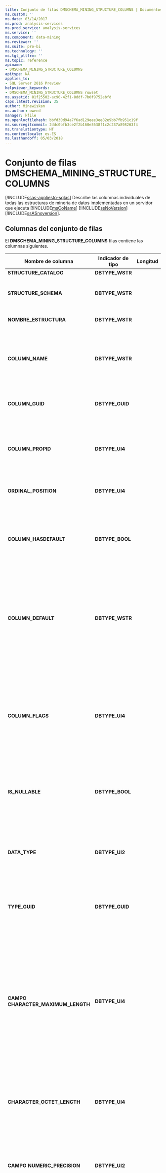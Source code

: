 ```yaml
---
title: Conjunto de filas DMSCHEMA_MINING_STRUCTURE_COLUMNS | Documentos de Microsoft
ms.custom: ''
ms.date: 03/14/2017
ms.prod: analysis-services
ms.prod_service: analysis-services
ms.service: ''
ms.component: data-mining
ms.reviewer: ''
ms.suite: pro-bi
ms.technology: ''
ms.tgt_pltfrm: ''
ms.topic: reference
apiname:
- DMSCHEMA_MINING_STRUCTURE_COLUMNS
apitype: NA
applies_to:
- SQL Server 2016 Preview
helpviewer_keywords:
- DMSCHEMA_MINING_STRUCTURE_COLUMNS rowset
ms.assetid: 81f25502-ac90-42f1-8ddf-7b0f9752ebfd
caps.latest.revision: 35
author: Minewiskan
ms.author: owend
manager: kfile
ms.openlocfilehash: bbfd30d94a7f6ad129eee3ee82e9bb7fb951c19f
ms.sourcegitcommit: 2ddc0bfb3ce2f2b160e3638f1c2c237a898263f4
ms.translationtype: HT
ms.contentlocale: es-ES
ms.lasthandoff: 05/03/2018
---
```

# <a name="dmschemaminingstructurecolumns-rowset"></a>Conjunto de filas DMSCHEMA_MINING_STRUCTURE_COLUMNS
[!INCLUDE[ssas-appliesto-sqlas](../../../includes/ssas-appliesto-sqlas.md)]
  Describe las columnas individuales de todas las estructuras de minería de datos implementadas en un servidor que ejecuta [!INCLUDE[msCoName](../../../includes/msconame-md.md)] [!INCLUDE[ssNoVersion](../../../includes/ssnoversion-md.md)] [!INCLUDE[ssASnoversion](../../../includes/ssasnoversion-md.md)].  
  
## <a name="rowset-columns"></a>Columnas del conjunto de filas  
 El **DMSCHEMA_MINING_STRUCTURE_COLUMNS** filas contiene las columnas siguientes.  
  
|Nombre de columna|Indicador de tipo|Longitud|Description|  
|-----------------|--------------------|------------|-----------------|  
|**STRUCTURE_CATALOG**|**DBTYPE_WSTR**||Nombre del catálogo.|  
|**STRUCTURE_SCHEMA**|**DBTYPE_WSTR**||Nombre del esquema sin certificar. [!INCLUDE[ssASnoversion](../../../includes/ssasnoversion-md.md)] no admite los esquemas, por lo que esta columna es siempre **NULL**.|  
|**NOMBRE_ESTRUCTURA**|**DBTYPE_WSTR**||Nombre de la estructura. Esta columna no puede contener una **NULL**.|  
|**COLUMN_NAME**|**DBTYPE_WSTR**||Nombre de la columna. La unicidad solamente se garantiza entre las columnas que comparten el mismo patrón. Por ejemplo, dos columnas anidadas pueden tener el mismo nombre si pertenecen a dos tablas anidadas distintas dentro de la misma estructura.|  
|**COLUMN_GUID**|**DBTYPE_GUID**||GUID de la columna. Los proveedores que no utilizan GUID para identificar las columnas deben devolver **NULL** en esta columna.|  
|**COLUMN_PROPID**|**DBTYPE_UI4**||Identificador de propiedad de la columna. Los proveedores que no asocian identificadores de propiedad a las columnas deben devolver **NULL** en esta columna. [!INCLUDE[ssNoVersion](../../../includes/ssnoversion-md.md)] [!INCLUDE[ssASnoversion](../../../includes/ssasnoversion-md.md)] Devuelve **NULL** para esta columna.|  
|**ORDINAL_POSITION**|**DBTYPE_UI4**||El ordinal de la columna. Las columnas se numeran a partir de 1. **NULL** si no hay ningún valor ordinal estable para la columna.|  
|**COLUMN_HASDEFAULT**|**DBTYPE_BOOL**||Valor booleano que indica si esta columna tiene un valor predeterminado.<br /><br /> **TRUE** si la columna tiene un valor predeterminado.<br /><br /> **FALSE** si la columna no tiene un valor predeterminado o si no se sabe si la columna tiene un valor predeterminado.|  
|**COLUMN_DEFAULT**|**DBTYPE_WSTR**||El valor predeterminado de la columna. Un proveedor puede exponer **DBCOLUMN_DEFAULTVALUE** pero no **DBCOLUMN_HASDEFAULT** (para tablas ISO) en el conjunto de filas devuelto por **IColumnsRowset:: GetColumnsRowset**.<br /><br /> Si el valor predeterminado es **NULL**, **COLUMN_HASDEFAULT** es **TRUE** y **COLUMN_DEFAULT** columna es un **NULL** valor.|  
|**COLUMN_FLAGS**|**DBTYPE_UI4**||Máscara de bits que describe características de columna. El **DBCOLUMNFLAGS** tipo enumerado especifica los bits de la máscara de bits. Esta columna no puede contener una **NULL** valor. Los valores válidos incluyen:<br /><br /> **DBCOLUMNFLAGS_ISNULLABLE** (**0 x 20**)<br /><br /> **DBCOLUMNFLAGS_MAYBENULL** (**0 x 40**)<br /><br /> **DBCOLUMNFLAGS_ISLONG** (**0 x 80**)|  
|**IS_NULLABLE**|**DBTYPE_BOOL**||Valor booleano que indica si esta columna tiene un valor predeterminado.<br /><br /> **TRUE** si la columna puede contener **NULL**; **FALSE**, en caso contrario.|  
|**DATA_TYPE**|**DBTYPE_UI2**||Indicador del tipo de datos de la columna. Por ejemplo:<br /><br /> "**TABLA**" = **DBTYPE_HCHAPTER**<br /><br /> "**TEXTO**" = **DBTYPE_WCHAR**<br /><br /> "**LARGO**" = **DBTYPE_I8**<br /><br /> "**DOBLE**" = **DBTYPE_R8**<br /><br /> "**FECHA**" = **DBTYPE_DATE**|  
|**TYPE_GUID**|**DBTYPE_GUID**||GUID del tipo de datos de la columna. Los proveedores que no utilizan GUID para identificar los tipos de datos deben devolver **NULL** en esta columna.|  
|**CAMPO CHARACTER_MAXIMUM_LENGTH**|**DBTYPE_UI4**||Longitud máxima permitida para un valor de la columna. Para las columnas de caracteres, binarias o de tipo bit, es uno de los valores siguientes:<br /><br /> La longitud máxima de la columna en caracteres, bytes o bits, respectivamente, si se define la longitud. Por ejemplo, una columna `CHAR(5)` de una tabla SQL tiene una longitud máxima de 5.<br /><br /> La longitud máxima del tipo de datos en caracteres, bytes o bits, respectivamente, si la columna no tiene una longitud definida.<br /><br /> Cero (0) si la columna y el tipo de datos no tienen una longitud máxima definida.<br /><br /> **NULL** para todos los demás tipos de columnas.|  
|**CHARACTER_OCTET_LENGTH**|**DBTYPE_UI4**||Longitud máxima de la columna en octetos (bytes), si la columna es de caracteres o binaria. Un valor cero (0) significa que la columna no tiene una longitud máxima. **NULL** para todos los demás tipos de columnas.|  
|**CAMPO NUMERIC_PRECISION**|**DBTYPE_UI2**||La precisión máxima de la columna si el tipo de datos de la columna es un tipo de datos numérico distinto de **VARNUMERIC**; **NULL** si el tipo de datos de la columna no es numérico o es **VARNUMERIC**.<br /><br /> La precisión de las columnas con un tipo de datos de **DBTYPE_DECIMAL** o **DBTYPE_NUM**ERIC depende de la definición de la columna.|  
|**NUMERIC_SCALE**|**DBTYPE_I2**||El número de dígitos a la derecha del separador decimal si el indicador de tipo de la columna es **DBTYPE_DECIMAL**, **DBTYPE_NUMERIC**, o **DBTYPE_VARNUMERIC**. De lo contrario, es **NULL**.|  
|**DATETIME_PRECISION**|**DBTYPE_UI4**||Precisión DateTime (número de dígitos en la parte que indica las fracciones de segundo) de la columna si ésta es de tipo de fecha y hora o de intervalo. Si el tipo de datos de la columna no es datetime, se trata de **NULL**.|  
|**CHARACTER_SET_CATALOG**|**DBTYPE_WSTR**||Nombre del catálogo en el que está definido el juego de caracteres. **NULL** si el proveedor no admite catálogos o distintos juegos de caracteres.|  
|**CHARACTER_SET_SCHEMA**|**DBTYPE_WSTR**||Nombre del esquema no calificado en el que se define el juego de caracteres. **NULL** si el proveedor no admite esquemas o distintos juegos de caracteres.|  
|**CHARACTER_SET_NAME**|**DBTYPE_WSTR**||El juego de caracteres nombre. **NULL** si el proveedor no admite distintos juegos de caracteres.|  
|**COLLATION_CATALOG**|**DBTYPE_WSTR**||Nombre del catálogo en el que está definida la intercalación. **NULL** si el proveedor no admite catálogos o intercalaciones diferentes.|  
|**COLLATION_SCHEMA**|**DBTYPE_WSTR**||Nombre del esquema no calificado en el que se define la intercalación. **NULL** si el proveedor no admite esquemas o intercalaciones diferentes.|  
|**COLLATION_NAME**|**DBTYPE_WSTR**||Nombre de intercalación. **NULL** si el proveedor no admite intercalaciones diferentes.|  
|**DOMAIN_CATALOG**|**DBTYPE_WSTR**||Nombre del catálogo en el que está definido el dominio. **NULL** si el proveedor no admite catálogos o dominios.|  
|**DOMAIN_SCHEMA**|**DBTYPE_WSTR**||Nombre del esquema sin certificar en el que está definido el dominio. **NULL** si el proveedor no admite esquemas o dominios.|  
|**NOMBRE_DOMINIO**|**DBTYPE_WSTR**||Nombre del dominio. **NULL** si el proveedor no admite dominios.|  
|**DESCRIPTION**|**DBTYPE_WSTR**||Descripción de la columna en lenguaje natural. **NULL** si no hay ninguna descripción asociada a la columna.|  
|**DISTRIBUTION_FLAG ES**|**DBTYPE_WSTR**||Distribución de la columna de estructura de minería de datos:<br /><br /> "**NORMAL**"<br /><br /> "**LOG_NORM**AL"<br /><br /> "**UNIFORME**"|  
|**CONTENT_TYPE**|**DBTYPE_WSTR**||Tipo de contenido de la columna de estructura de minería de datos:<br /><br /> "**CLAVE**"<br /><br /> "**DISCRETAS**"<br /><br /> "**CONTINUOUS**"<br /><br /> "**DISCRETIZED (**[args]**)**"<br /><br /> "**ORDENADOS**"<br /><br /> "**SEQUENCE_TIME**"<br /><br /> "**CÍCLICOS**"<br /><br /> "**PROBABILIDAD**"<br /><br /> "**VARIANZA**"<br /><br /> "**STDEV**"<br /><br /> "**COMPATIBILIDAD**"<br /><br /> "**PROBABILITY_VARIANCE**"<br /><br /> "**PROBABILITY_STDEV**"|  
|**MODELING_FLAG**|**DBTYPE_WSTR**||Lista delimitada por comas de marcas de modelado. La única marca admitida para una columna de estructura es "**NOT NULL**".|  
|**IS_RELATED_TO_KEY**|**DBTYPE_BOOL**||Valor booleano que indica si esta columna está relacionada con la clave.<br /><br /> **VARIANT_TRUE** si esta columna está relacionada con la clave; **VARIANT_FALSE** en caso contrario. Si la clave es una sola columna, el **RELATED_ATTRIBUTE** campo, opcionalmente, puede contener su nombre de columna.|  
|**RELATED_ATTRIBUTE**|**DBTYPE_WSTR**||Nombre de la columna de destino con la que se relaciona la columna actual o de la que es una propiedad especial.|  
|**CONTAINING_COLUMN**|**DBTYPE_WSTR**||El nombre de la **tabla** columna que contiene esta columna. **NULL** si no hay ninguna tabla contiene la columna.|  
|**IS_POPULATED**|**DBTYPE_BOOL**||Valor booleano que indica si esta columna ha obtenido información sobre un conjunto de valores posibles.<br /><br /> **TRUE** si la columna ha obtenido información sobre un conjunto de posibles valores; **FALSE**, en caso contrario.|  
  
## <a name="restriction-columns"></a>Columnas de restricción  
 El **DMSCHEMA_MINING_STRUCTURE_COLUMNS** se puede restringir el conjunto de filas en las columnas de la tabla siguiente.  
  
|Nombre de columna|Indicador de tipo|Estado de restricción|  
|-----------------|--------------------|-----------------------|  
|**STRUCTURE_CATALOG**|**DBTYPE_WSTR**|Opcional.|  
|**STRUCTURE_SCHEMA**|**DBTYPE_WSTR**|Opcional.|  
|**NOMBRE_ESTRUCTURA**|**DBTYPE_WSTR**|Opcional.|  
|**COLUMN_NAME**|**DBTYPE_WSTR**|Opcional.|  
  
## <a name="see-also"></a>Vea también  
 [Conjuntos de filas de esquema de minería de datos](../../../analysis-services/schema-rowsets/data-mining/data-mining-schema-rowsets.md)  
  
  

